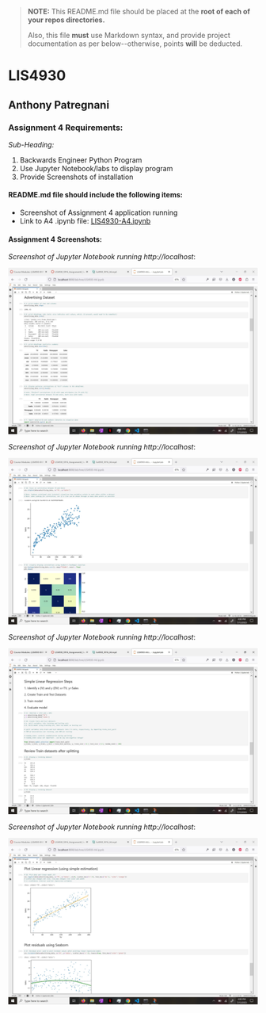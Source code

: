 > **NOTE:** This README.md file should be placed at the **root of each of your repos directories.**
>
>Also, this file **must** use Markdown syntax, and provide project documentation as per below--otherwise, points **will** be deducted.
>

# LIS4930

## Anthony Patregnani

### Assignment 4 Requirements:

*Sub-Heading:*

1. Backwards Engineer Python Program
2. Use Jupyter Notebook/labs to display program
3. Provide Screenshots of installation

#### README.md file should include the following items:

* Screenshot of Assignment 4 application running
* Link to A4 .ipynb file: [LIS4930-A4.ipynb](LIS4930-A4.ipynb "A4 Jupyter Notebook") 

#### Assignment 4 Screenshots:

*Screenshot of Jupyter Notebook running http://localhost*:

![Jupyter Notebook/Lab Screenshot](img/LIS4930-A4-1.jpg)

*Screenshot of Jupyter Notebook running http://localhost*:

![Jupyter Notebook/Lab Screenshot](img/LIS4930-A4-2.jpg)

*Screenshot of Jupyter Notebook running http://localhost*:

![Jupyter Notebook/Lab Screenshot](img/LIS4930-A4-3.jpg)

*Screenshot of Jupyter Notebook running http://localhost*:

![Jupyter Notebook/Lab Screenshot](img/LIS4930-A4-4.jpg)



